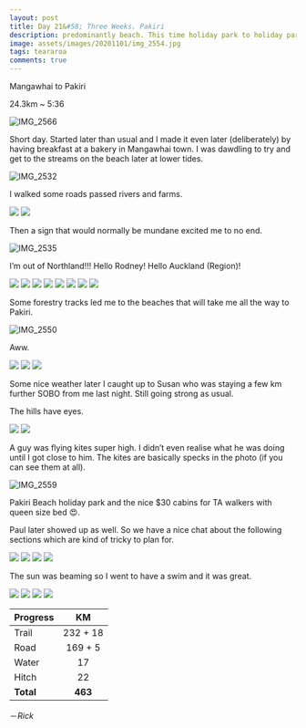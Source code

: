 ```yaml
---
layout: post
title: Day 21&#58; Three Weeks. Pakiri 
description: predominantly beach. This time holiday park to holiday park
image: assets/images/20201101/img_2554.jpg
tags: teararoa
comments: true
---
```


Mangawhai to Pakiri

24.3km ~ 5:36

![IMG_2566](/assets/images/20201101/img_2566.jpg)

Short day. Started later than usual and I made it even later (deliberately) by having breakfast at a bakery in Mangawhai town. I was dawdling to try and get to the streams on the beach later at lower tides. 

![IMG_2532](/assets/images/20201101/img_2532.jpg)

I walked some roads passed rivers and farms.

<div class="gallery" data-columns="2">
  <img src="/assets/images/20201101/img_2533.jpg">
  <img src="/assets/images/20201101/img_2534.jpg">
</div>

Then a sign that would normally be mundane excited me to no end. 

![IMG_2535](/assets/images/20201101/img_2535.jpg)

I’m out of Northland!!! Hello Rodney! Hello Auckland (Region)!

<div class="gallery" data-columns="2">
  <img src="/assets/images/20201101/img_2538.jpg">
  <img src="/assets/images/20201101/img_2539.jpg">
  <img src="/assets/images/20201101/img_2540.jpg">
  <img src="/assets/images/20201101/img_2543.jpg">
  <img src="/assets/images/20201101/img_2544.jpg">
  <img src="/assets/images/20201101/img_2545.jpg">
  <img src="/assets/images/20201101/img_2546.jpg">
  <img src="/assets/images/20201101/img_2547.jpg">
</div>

Some forestry tracks led me to the beaches that will take me all the way to Pakiri.

![IMG_2550](/assets/images/20201101/img_2550.jpg)

Aww.

<div class="gallery" data-columns="3">
  <img src="/assets/images/20201101/img_2553.jpg">
  <img src="/assets/images/20201101/img_2554.jpg">
  <img src="/assets/images/20201101/img_2555.jpg">
</div>

Some nice weather later I caught up to Susan who was staying a few km further SOBO from me last night. Still going strong as usual.

The hills have eyes.

<div class="gallery" data-columns="2">
  <img src="/assets/images/20201101/img_2557.jpg">
  <img src="/assets/images/20201101/img_2558.jpg">
</div>

A guy was flying kites super high. I didn’t even realise what he was doing until I got close to him. The kites are basically specks in the photo (if you can see them at all).

![IMG_2559](/assets/images/20201101/img_2559.jpg)

Pakiri Beach holiday park and the nice $30 cabins for TA walkers with queen size bed 😍.

Paul later showed up as well. So we have a nice chat about the following sections which are kind of tricky to plan for.

<div class="gallery" data-columns="2">
  <img src="/assets/images/20201101/img_2562.jpg">
  <img src="/assets/images/20201101/img_2563.jpg">
  <img src="/assets/images/20201101/img_2564.jpg">
  <img src="/assets/images/20201101/img_2565.jpg">
</div>

The sun was beaming so I went to have a swim and it was great. 

<div class="gallery" data-columns="2">
  <img src="/assets/images/20201101/img_2567.jpg">
  <img src="/assets/images/20201101/img_2568.jpg">
  <img src="/assets/images/20201101/img_2569.jpg">
  <img src="/assets/images/20201101/img_2570.jpg">
</div>

| Progress | KM |
| ---- |:----:|
| Trail | 232 + 18 |
| Road | 169 + 5 |
| Water | 17 |
| Hitch | 22 |
| **Total** | **463** |

－_Rick_